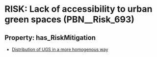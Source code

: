 # RISK: __Lack of accessibility to urban green spaces__ (PBN__Risk_693)

## Property: has_RiskMitigation

* [Distribution of UGS in a more homogenous way](PBN__RiskMitigation_959)


